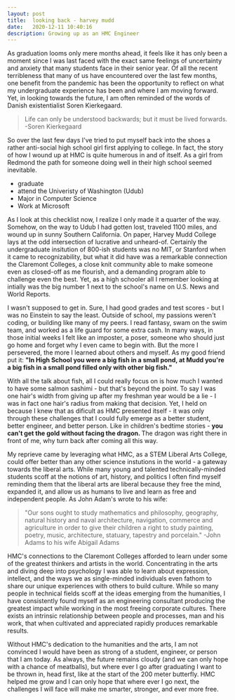 ```yaml
---
layout: post
title:  looking back - harvey mudd
date:   2020-12-11 10:40:16
description: Growing up as an HMC Engineer
---
```


As graduation looms only mere months ahead, it feels like it has only been a moment since I was last faced with the exact same feelings of uncertainty and anxiety that many students face in their senior year. Of all the recent terribleness that many of us have encountered over the last few months, one benefit from the pandemic has been the opportunity to reflect on what my undergraduate experience has been and where I am moving forward. Yet, in looking towards the future, I am often reminded of the words of Danish existentialist Soren Kierkegaard.

<blockquote>
	Life can only be understood backwards; but it must be lived forwards.  
	-Soren Kierkegaard
</blockquote>

So over the last few days I've tried to put myself back into the shoes a rather anti-social high school girl first applying to college. In fact, the story of how I wound up at HMC is quite humerous in and of itself. As a girl from Redmond the path for someone doing well in their high school seemed inevitable.
<ul>
	<li>graduate</li>
	<li>attend the Univeristy of Washington (Udub)</li>
	<li>Major in Computer Science</li>
	<li>Work at Microsoft</li>
</ul>
As I look at this checklist now, I realize I only made it a quarter of the way. Somehow, on the way to Udub I had gotten lost, traveled 1100 miles, and wound up in sunny Southern California. On paper, Harvey Mudd College lays at the odd intersection of lucrative and unheard-of. Certainly the undergraduate insitution of 800-ish students was no MIT, or Stanford when it came to recognizability, but what it did have was a remarkable connection the Claremont Colleges, a close knit community able to make someone even as closed-off as me flourish, and a demanding program able to challenge even the best. Yet, as a high schooler all I remember looking at intially was the big number 1 next to the school's name on U.S. News and World Reports.

I wasn't supposed to get in. Sure, I had good grades and test scores - but I was no Einstein to say the least. Outside of school, my passions weren't coding, or building like many of my peers. I read fantasy, swam on the swim team, and worked as a life guard for some extra cash. In many ways, in those initial weeks I felt like an imposter, a poser, someone who should just go home and forget why I even came to begin with. But the more I persevered, the more I learned about others and myself. As my good friend put it: <b> "In High School you were a big fish in a small pond, at Mudd you're a big fish in a small pond filled only with other big fish."</b>

With all the talk about fish, all I could really focus on is how much I wanted to have some salmon sashimi - but that's beyond the point. To say I was one hair's width from giving up after my freshman year would be a lie - I was in fact one hair's radius from making that decision. Yet, I held on because I knew that as dificult as HMC presented itself - it was only through these challenges that I could fully emerge as a better student, better engineer, and better person. Like in children's bedtime stories - <b> you can't get the gold without facing the dragon. </b> The dragon was right there in front of me, why turn back after coming all this way.

My reprieve came by leveraging what HMC, as a STEM Liberal Arts College, could offer better than any other science instutions in the world - a gateway towards the liberal arts. While many young and talented technically-minded students scoff at the notions of art, history, and politics I often find myself reminding them that the liberal arts are liberal because they free the mind, expanded it, and allow us as humans to live and learn as free and independent people. As John Adam's wrote to his wife:

<blockquote>
	"Our sons ought to study mathematics and philosophy, geography, natural history and naval architecture, navigation, commerce and agriculture in order to give their children a right to study painting, poetry, music, architecture, statuary, tapestry and porcelain."
	-John Adams to his wife Abigail Adams
</blockquote>

HMC's connections to the Claremont Colleges afforded to learn under some of the greatest thinkers and artists in the world. Concentrating in the arts and diving deep into psychology I was able to learn about expression, intellect, and the ways we as single-minded individuals even fathom to share our unique experiences with others to build culture. While so many people in technical fields scoff at the ideas emerging from the humanities, I have consistently found myself as an engineering consultant producing the greatest impact while working in the most freeing corporate cultures. There exists an intrinsic relationship between people and processes, man and his work, that when cultivated and appreciated rapidly produces remarkable results.

Without HMC's dedication to the humanities and the arts, I am not convinced I would have been as strong of a student, engineer, or person that I am today. As always, the future remains cloudy (and we can only hope with a chance of meatballs), but where ever I go after graduating I want to be thrown in, head first, like at the start of the 200 meter butterfly. HMC helped me grow and I can only hope that where ever I go next, the challenges I will face will make me smarter, stronger, and ever more free.